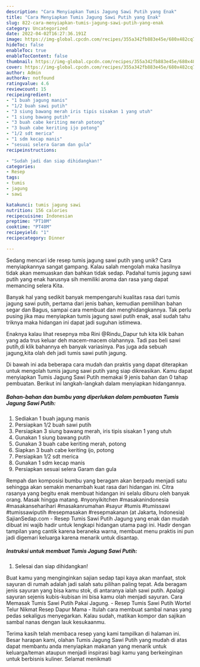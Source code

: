 ```yaml
---
description: "Cara Menyiapkan Tumis Jagung Sawi Putih yang Enak"
title: "Cara Menyiapkan Tumis Jagung Sawi Putih yang Enak"
slug: 822-cara-menyiapkan-tumis-jagung-sawi-putih-yang-enak
category: Uncategorized
date: 2022-04-02T16:27:36.191Z
image: https://img-global.cpcdn.com/recipes/355a342fb883e45e/680x482cq70/tumis-jagung-sawi-putih-foto-resep-utama.jpg
hideToc: false
enableToc: true
enableTocContent: false
thumbnail: https://img-global.cpcdn.com/recipes/355a342fb883e45e/680x482cq70/tumis-jagung-sawi-putih-foto-resep-utama.jpg
cover: https://img-global.cpcdn.com/recipes/355a342fb883e45e/680x482cq70/tumis-jagung-sawi-putih-foto-resep-utama.jpg
author: Admin
authorAv: notfound
ratingvalue: 4.6
reviewcount: 15
recipeingredient:
- "1 buah jagung manis"
- "1/2 buah sawi putih"
- "3 siung bawang merah iris tipis sisakan 1 yang utuh"
- "1 siung bawang putih"
- "3 buah cabe keriting merah potong"
- "3 buah cabe keriting ijo potong"
- "1/2 sdt merica"
- "1 sdm kecap manis"
- "sesuai selera Garam dan gula"
recipeinstructions:

- "Sudah jadi dan siap dihidangkan!"
categories:
- Resep
tags:
- tumis
- jagung
- sawi

katakunci: tumis jagung sawi 
nutrition: 156 calories
recipecuisine: Indonesian
preptime: "PT10M"
cooktime: "PT48M"
recipeyield: "1"
recipecategory: Dinner

---
```





Sedang mencari ide resep tumis jagung sawi putih yang unik? Cara menyiapkannya sangat gampang. Kalau salah mengolah maka hasilnya tidak akan memuaskan dan bahkan tidak sedap. Padahal tumis jagung sawi putih yang enak harusnya sih memiliki aroma dan rasa yang dapat memancing selera Kita.





Banyak hal yang sedikit banyak mempengaruhi kualitas rasa dari tumis jagung sawi putih, pertama dari jenis bahan, kemudian pemilihan bahan segar dan Bagus, sampai cara membuat dan menghidangkannya. Tak perlu pusing jika mau menyiapkan tumis jagung sawi putih enak,      asal sudah tahu triknya maka hidangan ini dapat jadi suguhan istimewa.














Enaknya kalau lihat resepnya mba Rini @Rindu_Dapur tuh kita klik bahan yang ada trus keluar deh macem-macem olahannya. Tadi pas beli sawi putih,di klik bahannya eh banyak variasinya. Pas juga ada sebuah jagung,kita olah deh jadi tumis sawi putih jagung.






Di bawah ini ada beberapa cara mudah dan praktis yang dapat diterapkan untuk mengolah tumis jagung sawi putih yang siap dikreasikan. Kamu dapat menyiapkan Tumis Jagung Sawi Putih memakai 9 jenis bahan dan 0 tahap pembuatan. Berikut ini langkah-langkah dalam menyiapkan hidangannya.

<!--inarticleads1-->

##### Bahan-bahan dan bumbu yang diperlukan dalam pembuatan Tumis Jagung Sawi Putih:

1. Sediakan 1 buah jagung manis
1. Persiapkan 1/2 buah sawi putih
1. Persiapkan 3 siung bawang merah, iris tipis sisakan 1 yang utuh
1. Gunakan 1 siung bawang putih
1. Gunakan 3 buah cabe keriting merah, potong
1. Siapkan 3 buah cabe keriting ijo, potong
1. Persiapkan 1/2 sdt merica
1. Gunakan 1 sdm kecap manis
1. Persiapkan sesuai selera Garam dan gula


Rempah dan komposisi bumbu yang beragam akan berpadu menjadi satu sehingga akan semakin menambah kuat rasa dari hidangan ini. Citra rasanya yang begitu enak membuat hidangan ini selalu diburu oleh banyak orang. Masak hingga matang. #nyonyikitchen #masakanindonesia #masakanseharihari #masakanrumahan #sayur #tumis #tumissawi #tumissawiputih #resepmasakan #resepmakanan (at Jakarta, Indonesia) SajianSedap.com - Resep Tumis Sawi Putih Jagung yang enak dan mudah dibuat ini wajib hadir untuk lengkapi hidangan utama pagi ini. Hadir dengan tampilan yang cantik karena beraneka warna, membuat menu praktis ini pun jadi digemari keluarga karena menarik untuk disantap. 

<!--inarticleads2-->

##### Instruksi untuk membuat Tumis Jagung Sawi Putih:


1. Selesai dan siap dihidangkan!

Buat kamu yang menginginkan sajian sedap tapi kaya akan manfaat, stok sayuran di rumah adalah jadi salah satu pilihan paling tepat. Ada beragam jenis sayuran yang bisa kamu stok, di antaranya ialah sawi putih. Apalagi sayuran sejenis kubis-kubisan ini bisa kamu olah menjadi sayuran. Cara Memasak Tumis Sawi Putih Pakai Jagung. - Resep Tumis Sawi Putih Wortel Telur Nikmat Resep Dapur Mama - Itulah cara membuat sambal nanas yang pedas sekaligus menyegarkan. Kalau sudah, matikan kompor dan sajikan sambal nanas dengan lauk kesukaanmu. 

Terima kasih telah membaca resep yang kami tampilkan di halaman ini. Besar harapan kami, olahan Tumis Jagung Sawi Putih yang mudah di atas dapat membantu anda menyiapkan makanan yang menarik untuk keluarga/teman ataupun menjadi inspirasi bagi kamu yang berkeinginan untuk berbisnis kuliner. Selamat menikmati
